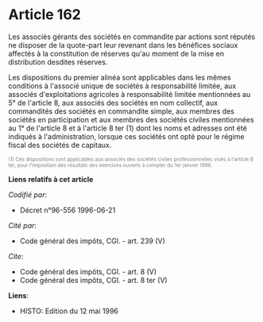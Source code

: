 # Article 162

Les associés gérants des sociétés en commandite par actions sont réputés ne disposer de la quote-part leur revenant dans les
bénéfices sociaux affectés à la constitution de réserves qu'au moment de la mise en distribution desdites réserves.

Les dispositions du premier alinéa sont applicables dans les mêmes conditions à l'associé unique de sociétés à responsabilité
limitée, aux associés d'exploitations agricoles à responsabilité limitée mentionnées au 5° de l'article 8, aux associés des
sociétés en nom collectif, aux commandités des sociétés en commandite simple, aux membres des sociétés en participation et
aux membres des sociétés civiles mentionnées au 1° de l'article 8 et à l'article 8 ter (1) dont les noms et adresses ont été
indiqués à l'administration, lorsque ces sociétés ont opté pour le régime fiscal des sociétés de capitaux.

<font size="1" color="#808080">(1) Ces dispositions sont applicables aux associés des sociétés civiles professionnelles visés
à l'article 8 ter, pour l'imposition des résultats des exercices ouverts à compter du 1er janvier 1996.</font>

**Liens relatifs à cet article**

_Codifié par_:

  - Décret n°96-556 1996-06-21

_Cité par_:

  - Code général des impôts, CGI. - art. 239 (V)

_Cite_:

  - Code général des impôts, CGI. - art. 8 (V)
  - Code général des impôts, CGI. - art. 8 ter (V)

**Liens**:

  - HISTO: Edition du 12 mai 1996

